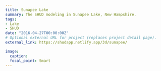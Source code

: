 ```yaml
---
title: Sunapee Lake
summary: The SHUD modeling in Sunapee Lake, New Hampshire.
tags:
- Lake
- SHUD
date: "2016-04-27T00:00:00Z"
# Optional external URL for project (replaces project detail page).
external_link: https://shudapp.netlify.app/3d/sunapee/

image:
  caption:
  focal_point: Smart
---
```

